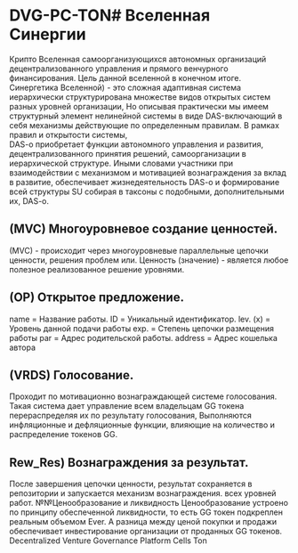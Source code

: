 # DVG-PC-TON# Вселенная Синергии
Крипто Вселенная самоорганизующихся автономных организаций децентрализованного управления и прямого венчурного финансирования. 
Цель данной вселенной в конечном итоге.
Синергетика Вселенной) - это сложная адаптивная система иерархически структурирована множестве видов открытых систем разных уровней организации, 
Но описывая практически мы имеем структурный элемент нелинейной системы в виде DAS-включающий в себя механизмы действующие по определенным правилам. В рамках правил и открытости системы,  
DAS-o приобретает функции автономного управления и развития, децентрализованного принятия решений, самоорганизации в иерархической структуре. Иными словами участники при взаимодействии с механизмом и мотивацией вознаграждения за вклад в развитие,
обеспечивает жизнедеятельность DAS-o и формирование всей структуры SU собирая в таксоны с подобными, дополнительными их, DAS-o.

## (MVC) Многоуровневое создание ценностей.
(MVC) - происходит через многоуровневые параллельные цепочки ценности, решения проблем или. Ценность (значение) - является любое полезное реализованное решение уровнями.  

## (OP) Открытое предложение.
name = Название работы.
ID = Уникальный идентификатор.
lev. (x) = Уровень данной подачи работы 
exp. = Степень цепочки размещения работы
par = Адрес родительской работы.
address = Адрес кошелька автора 

## (VRDS) Голосование.
Проходит по мотивационно вознаграждающей системе голосования. Такая система дает управление всем владельцам GG токена перераспределяя их по результату голосования,
Выполняются инфляционные и дефляционные функции, влияющие на количество и распределение токенов GG. 

## Rew_Res) Вознаграждения за результат. 
После завершения цепочки ценности, результат сохраняется в репозитории и запускается механизм вознаграждения. всех уровней работ.
№№Ценообразование и ликвидность
Ценообразование устроено по принципу обеспеченной ликвидности, то есть GG токен подкреплен реальным объемом Ever. А разница между ценой покупки и продажи обеспечивает инвестирование организации от проданных GG токенов.
Decentralized Venture Governance Platform Cells Ton
